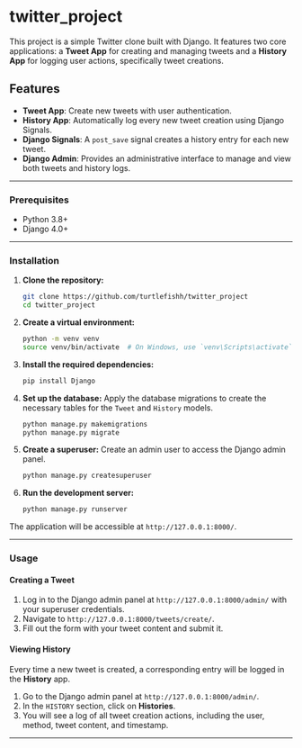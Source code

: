 # twitter_project

This project is a simple Twitter clone built with Django. It features two core applications: a **Tweet App** for creating and managing tweets and a **History App** for logging user actions, specifically tweet creations.

## Features

-   **Tweet App**: Create new tweets with user authentication.
-   **History App**: Automatically log every new tweet creation using Django Signals.
-   **Django Signals**: A `post_save` signal creates a history entry for each new tweet.
-   **Django Admin**: Provides an administrative interface to manage and view both tweets and history logs.

---

### Prerequisites

-   Python 3.8+
-   Django 4.0+

---

### Installation

1.  **Clone the repository:**

    ```bash
    git clone https://github.com/turtlefishh/twitter_project
    cd twitter_project
    ```

2.  **Create a virtual environment:**

    ```bash
    python -m venv venv
    source venv/bin/activate  # On Windows, use `venv\Scripts\activate`
    ```

3.  **Install the required dependencies:**

    ```bash
    pip install Django
    ```

4.  **Set up the database:**
    Apply the database migrations to create the necessary tables for the `Tweet` and `History` models.

    ```bash
    python manage.py makemigrations
    python manage.py migrate
    ```

5.  **Create a superuser:**
    Create an admin user to access the Django admin panel.

    ```bash
    python manage.py createsuperuser
    ```

6.  **Run the development server:**

    ```bash
    python manage.py runserver
    ```

The application will be accessible at `http://127.0.0.1:8000/`.

---

### Usage

#### Creating a Tweet

1.  Log in to the Django admin panel at `http://127.0.0.1:8000/admin/` with your superuser credentials.
2.  Navigate to `http://127.0.0.1:8000/tweets/create/`.
3.  Fill out the form with your tweet content and submit it.

#### Viewing History

Every time a new tweet is created, a corresponding entry will be logged in the **History** app.

1.  Go to the Django admin panel at `http://127.0.0.1:8000/admin/`.
2.  In the `HISTORY` section, click on **Histories**.
3.  You will see a log of all tweet creation actions, including the user, method, tweet content, and timestamp.

---
